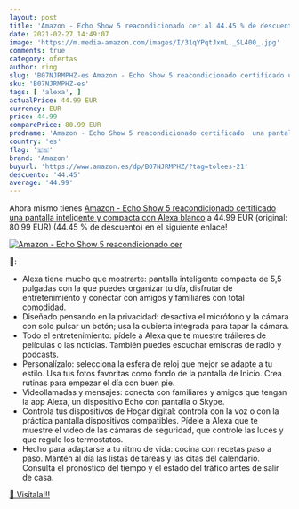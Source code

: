 ```yaml
---
layout: post
title: 'Amazon - Echo Show 5 reacondicionado cer al 44.45 % de descuento'
date: 2021-02-27 14:49:07
image: 'https://m.media-amazon.com/images/I/31qYPqtJxmL._SL400_.jpg'
comments: true
category: ofertas
author: ring
slug: 'B07NJRMPHZ-es Amazon - Echo Show 5 reacondicionado certificado una...'
sku: 'B07NJRMPHZ-es'
tags: [ 'alexa', ]
actualPrice: 44.99 EUR
currency: EUR
price: 44.99
comparePrice: 80.99 EUR
prodname: 'Amazon - Echo Show 5 reacondicionado certificado  una pantalla inteligente y compacta con Alexa  blanco'
country: 'es'
flag: '🇪🇸'
brand: 'Amazon'
buyurl: 'https://www.amazon.es/dp/B07NJRMPHZ/?tag=tolees-21'
descuento: '44.45'
average: '44.99'
---
```


Ahora mismo tienes [Amazon - Echo Show 5 reacondicionado certificado  una pantalla inteligente y compacta con Alexa  blanco](https://www.amazon.es/dp/B07NJRMPHZ/?tag=tolees-21) a 44.99 EUR (original: 80.99 EUR) (44.45 %  de descuento) en el siguiente enlace!

[![Amazon - Echo Show 5 reacondicionado cer](https://m.media-amazon.com/images/I/31qYPqtJxmL._SL400_.jpg)](https://www.amazon.es/dp/B07NJRMPHZ/?tag=tolees-21)

🔎:

- Alexa tiene mucho que mostrarte: pantalla inteligente compacta de 5,5 pulgadas con la que puedes organizar tu día, disfrutar de entretenimiento y conectar con amigos y familiares con total comodidad.
- Diseñado pensando en la privacidad: desactiva el micrófono y la cámara con solo pulsar un botón; usa la cubierta integrada para tapar la cámara.
- Todo el entretenimiento: pídele a Alexa que te muestre tráileres de películas o las noticias. También puedes escuchar emisoras de radio y podcasts.
- Personalízalo: selecciona la esfera de reloj que mejor se adapte a tu estilo. Usa tus fotos favoritas como fondo de la pantalla de Inicio. Crea rutinas para empezar el día con buen pie.
- Videollamadas y mensajes: conecta con familiares y amigos que tengan la app Alexa, un dispositivo Echo con pantalla o Skype.
- Controla tus dispositivos de Hogar digital: controla con la voz o con la práctica pantalla dispositivos compatibles. Pídele a Alexa que te muestre el vídeo de las cámaras de seguridad, que controle las luces y que regule los termostatos.
- Hecho para adaptarse a tu ritmo de vida: cocina con recetas paso a paso. Mantén al día las listas de tareas y las citas del calendario. Consulta el pronóstico del tiempo y el estado del tráfico antes de salir de casa.

[🛒 Visítala!!!](https://www.amazon.es/dp/B07NJRMPHZ/?tag=tolees-21)
